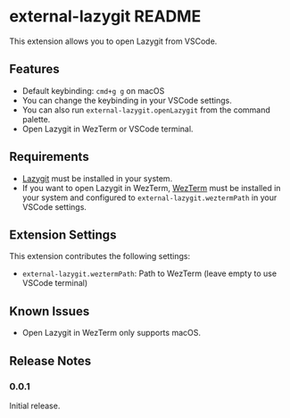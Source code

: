 # external-lazygit README

This extension allows you to open Lazygit from VSCode.

## Features

- Default keybinding: `cmd+g g` on macOS
- You can change the keybinding in your VSCode settings.
- You can also run `external-lazygit.openLazygit` from the command palette.
- Open Lazygit in WezTerm or VSCode terminal.

## Requirements

- [Lazygit](https://github.com/jesseduffield/lazygit) must be installed in your system.
- If you want to open Lazygit in WezTerm, [WezTerm](https://wezterm.org/) must be installed in your system and configured to `external-lazygit.weztermPath` in your VSCode settings.

## Extension Settings

This extension contributes the following settings:

- `external-lazygit.weztermPath`: Path to WezTerm (leave empty to use VSCode terminal)

## Known Issues

- Open Lazygit in WezTerm only supports macOS.

## Release Notes

### 0.0.1

Initial release.

<!-- ## Following extension guidelines

Ensure that you've read through the extensions guidelines and follow the best practices for creating your extension.

- [Extension Guidelines](https://code.visualstudio.com/api/references/extension-guidelines)

## Working with Markdown

You can author your README using Visual Studio Code. Here are some useful editor keyboard shortcuts:

- Split the editor (`Cmd+\` on macOS or `Ctrl+\` on Windows and Linux).
- Toggle preview (`Shift+Cmd+V` on macOS or `Shift+Ctrl+V` on Windows and Linux).
- Press `Ctrl+Space` (Windows, Linux, macOS) to see a list of Markdown snippets.

## For more information

- [Visual Studio Code's Markdown Support](http://code.visualstudio.com/docs/languages/markdown)
- [Markdown Syntax Reference](https://help.github.com/articles/markdown-basics/) -->

<!-- **Enjoy!** -->
